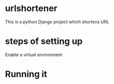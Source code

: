 # urlshortener
This is a python Django  project which shortens URL

# steps of setting up 
Enable a virtual environment 

# Running it 


